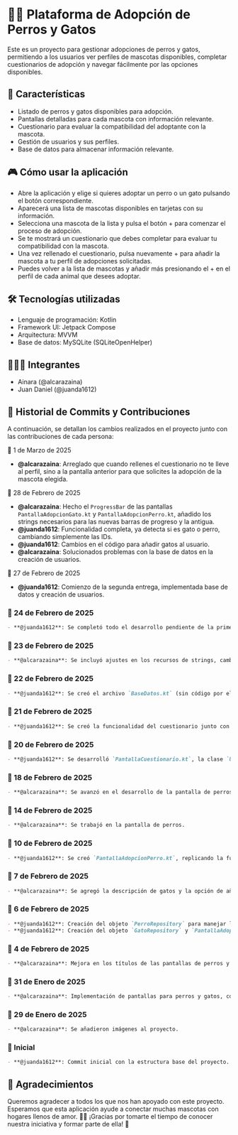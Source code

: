# 🐶🐱 Plataforma de Adopción de Perros y Gatos

Este es un proyecto para gestionar adopciones de perros y gatos, permitiendo a los usuarios ver perfiles de mascotas disponibles, completar cuestionarios de adopción y navegar fácilmente por las opciones disponibles.

## 🚀 Características
- Listado de perros y gatos disponibles para adopción.
- Pantallas detalladas para cada mascota con información relevante.
- Cuestionario para evaluar la compatibilidad del adoptante con la mascota.
- Gestión de usuarios y sus perfiles.
- Base de datos para almacenar información relevante.

## 🎮 Cómo usar la aplicación

- Abre la aplicación y elige si quieres adoptar un perro o un gato pulsando el botón correspondiente.
- Aparecerá una lista de mascotas disponibles en tarjetas con su información.
- Selecciona una mascota de la lista y pulsa el botón + para comenzar el proceso de adopción.
- Se te mostrará un cuestionario que debes completar para evaluar tu compatibilidad con la mascota.
- Una vez rellenado el cuestionario, pulsa nuevamente + para añadir la mascota a tu perfil de adopciones solicitadas.
- Puedes volver a la lista de mascotas y añadir más presionando el + en el perfil de cada animal que desees adoptar.

## 🛠 Tecnologías utilizadas
- Lenguaje de programación: Kotlin
- Framework UI: Jetpack Compose
- Arquitectura: MVVM
- Base de datos: MySQLite (SQLiteOpenHelper)

## 👩🏼‍💻 Integrantes
- Ainara (@alcarazaina)
- Juan Daniel (@juanda1612)

## 📜 Historial de Commits y Contribuciones
A continuación, se detallan los cambios realizados en el proyecto junto con las contribuciones de cada persona:

📅 1 de Marzo de 2025

- **@alcarazaina**: Arreglado que cuando rellenes el cuestionario no te lleve al perfil, sino a la pantalla anterior para que solicites la adopción de la mascota elegida.

📅 28 de Febrero de 2025

- **@alcarazaina**: Hecho el `ProgressBar` de las pantallas `PantallaAdopcionGato.kt` y `PantallaAdopcionPerro.kt`, añadido los strings necesarios para las nuevas barras de progreso y la antigua.
- **@juanda1612**: Funcionalidad completa, ya detecta si es gato o perro, cambiando simplemente las IDs.
- **@juanda1612**: Cambios en el código para añadir gatos al usuario.
- **@alcarazaina**: Solucionados problemas con la base de datos en la creación de usuarios.

📅 27 de Febrero de 2025

- **@juanda1612**: Comienzo de la segunda entrega, implementada base de datos y creación de usuarios.

### 📅 24 de Febrero de 2025
```md
- **@juanda1612**: Se completó todo el desarrollo pendiente de la primera entrega.
```

### 📅 23 de Febrero de 2025
```md
- **@alcarazaina**: Se incluyó ajustes en los recursos de strings, cambió de colores de botones y funcionalidad del cuestionario en la pantalla de perros.
```

### 📅 22 de Febrero de 2025
```md
- **@juanda1612**: Se creó el archivo `BaseDatos.kt` (sin código por el momento) y `PerfilesUsuario.kt`.
```

### 📅 21 de Febrero de 2025
```md
- **@juanda1612**: Se creó la funcionalidad del cuestionario junto con `PreguntasCuestionario.kt`.
```

### 📅 20 de Febrero de 2025
```md
- **@juanda1612**: Se desarrolló `PantallaCuestionario.kt`, la clase `Usuario` y se añadió un diálogo en la adopción de perros y gatos.
```

### 📅 18 de Febrero de 2025
```md
- **@alcarazaina**: Se avanzó en el desarrollo de la pantalla de perros.
```

### 📅 14 de Febrero de 2025
```md
- **@alcarazaina**: Se trabajó en la pantalla de perros.
```

### 📅 10 de Febrero de 2025
```md
- **@juanda1612**: Se creó `PantallaAdopcionPerro.kt`, replicando la funcionalidad previamente hecha para gatos.
```

### 📅 7 de Febrero de 2025
```md
- **@alcarazaina**: Se agregó la descripción de gatos y la opción de añadir la provincia del adoptante.
```

### 📅 6 de Febrero de 2025
```md
- **@juanda1612**: Creación del objeto `PerroRepository` para manejar la lista de perros.
- **@juanda1612**: Creación del objeto `GatoRepository` y `PantallaAdopcionGato.kt` para mostrar la información de los gatos seleccionados.
```

### 📅 4 de Febrero de 2025
```md
- **@alcarazaina**: Mejora en los títulos de las pantallas de perros y gatos.
```

### 📅 31 de Enero de 2025
```md
- **@alcarazaina**: Implementación de pantallas para perros y gatos, con tarjetas e imágenes.
```

### 📅 29 de Enero de 2025
```md
- **@alcarazaina**: Se añadieron imágenes al proyecto.
```

### 📅 Inicial
```md
- **@juanda1612**: Commit inicial con la estructura base del proyecto.
```

## 💖 Agradecimientos

Queremos agradecer a todos los que nos han apoyado con este proyecto. Esperamos que esta aplicación ayude a conectar muchas mascotas con hogares llenos de amor. 🏡🐾 ¡Gracias por tomarte el tiempo de conocer nuestra iniciativa y formar parte de ella! 🎉
